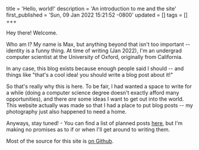 title = 'Hello, world!'
description = 'An introduction to me and the site'
first_published = 'Sun, 09 Jan 2022 15:21:52 -0800'
updated = []
tags = []
+++

Hey there! Welcome.

Who am I? My name is Max, but anything beyond that isn't too important -- identity is a funny thing.
At time of writing (Jan 2022), I'm an undergrad computer scientist at the University of Oxford,
originally from California.

In any case, this blog exists because enough people said I should -- and things like "that's a cool
idea! you should write a blog post about it!"

So that's really why this is here. To be fair, I had wanted a space to write for a while (doing a
computer science degree doesn't exactly afford many opportunities), and there _are_ some ideas I
want to get out into the world. This website actually was made so that I had a place to put blog
posts -- my photography just also happened to need a home.

Anyways, stay tuned! - You can find a list of planned posts [here](/blog/planned), but I'm making
no promises as to if or when I'll get around to writing them.

Most of the source for this site is [on Github](https://github.com/sharnoff/website).
